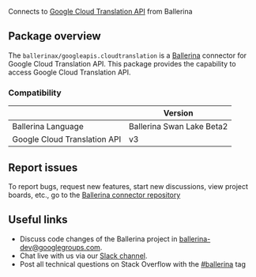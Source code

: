 Connects to [Google Cloud Translation API](https://cloud.google.com/translate/docs/quickstarts) from Ballerina

## Package overview
The `ballerinax/googleapis.cloudtranslation` is a [Ballerina](https://ballerina.io/) connector for Google Cloud Translation API.
This package provides the capability to access Google Cloud Translation API.

### Compatibility
|                                   | Version                         |
|-----------------------------------|---------------------------------|
| Ballerina Language                | Ballerina Swan Lake Beta2       | 
| Google Cloud Translation API      | v3                              |

## Report issues
To report bugs, request new features, start new discussions, view project boards, etc., go to the [Ballerina connector repository](https://github.com/ballerina-platform/ballerinax-openapi-connectors)

## Useful links
- Discuss code changes of the Ballerina project in [ballerina-dev@googlegroups.com](mailto:ballerina-dev@googlegroups.com).
- Chat live with us via our [Slack channel](https://ballerina.io/community/slack/).
- Post all technical questions on Stack Overflow with the [#ballerina](https://stackoverflow.com/questions/tagged/ballerina) tag
